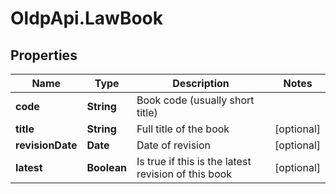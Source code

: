 # OldpApi.LawBook

## Properties
Name | Type | Description | Notes
------------ | ------------- | ------------- | -------------
**code** | **String** | Book code (usually short title) | 
**title** | **String** | Full title of the book | [optional] 
**revisionDate** | **Date** | Date of revision | [optional] 
**latest** | **Boolean** | Is true if this is the latest revision of this book | [optional] 


